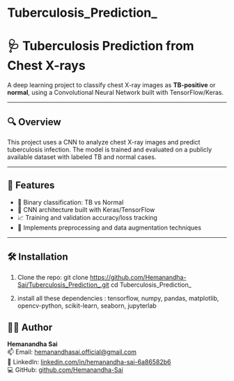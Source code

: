 # Tuberculosis_Prediction_

# 🩺 Tuberculosis Prediction from Chest X-rays

A deep learning project to classify chest X-ray images as **TB-positive** or **normal**, using a Convolutional Neural Network built with TensorFlow/Keras.

---

## 🔍 Overview

This project uses a CNN to analyze chest X-ray images and predict tuberculosis infection. The model is trained and evaluated on a publicly available dataset with labeled TB and normal cases.

---

## 🚀 Features

- 🏥 Binary classification: TB vs Normal
- 🧠 CNN architecture built with Keras/TensorFlow
- 📈 Training and validation accuracy/loss tracking
- 🔄 Implements preprocessing and data augmentation techniques

---

## 🛠️ Installation

1. Clone the repo:
   git clone https://github.com/Hemanandha-Sai/Tuberculosis_Prediction_.git
   cd Tuberculosis_Prediction_
   
2. install all these dependencies : tensorflow, numpy, pandas, matplotlib, opencv-python, scikit-learn, seaborn, jupyterlab


## 👨‍💻 Author

**Hemanandha Sai**  
📫 Email: [hemanandhasai.official@gmail.com](mailto:hemanandhasai.official@gmail.com)  
💼 LinkedIn: [linkedin.com/in/hemanandha-sai-6a86582b6](https://www.linkedin.com/in/hemanandha-sai-6a86582b6/)  
💻 GitHub: [github.com/Hemanandha-Sai](https://github.com/Hemanandha-Sai)

